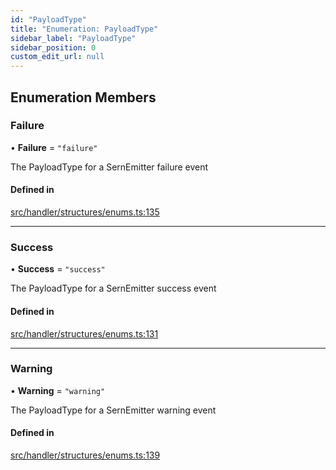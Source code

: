 ```yaml
---
id: "PayloadType"
title: "Enumeration: PayloadType"
sidebar_label: "PayloadType"
sidebar_position: 0
custom_edit_url: null
---
```


## Enumeration Members

### Failure

• **Failure** = ``"failure"``

The PayloadType for a SernEmitter failure event

#### Defined in

[src/handler/structures/enums.ts:135](https://github.com/sern-handler/handler/blob/c1f6906/src/handler/structures/enums.ts#L135)

___

### Success

• **Success** = ``"success"``

The PayloadType for a SernEmitter success event

#### Defined in

[src/handler/structures/enums.ts:131](https://github.com/sern-handler/handler/blob/c1f6906/src/handler/structures/enums.ts#L131)

___

### Warning

• **Warning** = ``"warning"``

The PayloadType for a SernEmitter warning event

#### Defined in

[src/handler/structures/enums.ts:139](https://github.com/sern-handler/handler/blob/c1f6906/src/handler/structures/enums.ts#L139)
